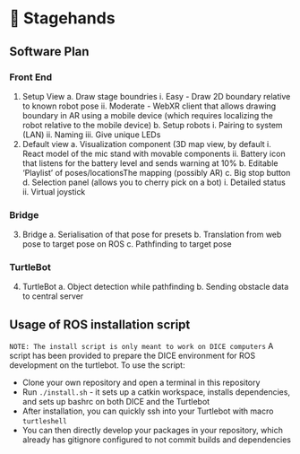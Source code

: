 # 🤝 Stagehands

## Software Plan

### Front End
1. Setup View
  a. Draw stage boundries
    i. Easy - Draw 2D boundary relative to known robot pose
    ii. Moderate - WebXR client that allows drawing boundary in AR using a mobile device (which requires localizing the robot relative to the mobile device)
  b. Setup robots
    i. Pairing to system (LAN)
    ii. Naming
    iii. Give unique LEDs
2. Default view 
  a. Visualization component (3D map view, by default 
    i. React model of the mic stand with movable components
    ii. Battery icon that listens for the battery level and sends warning at 10%
  b. Editable ‘Playlist’ of poses/locationsThe mapping (possibly AR)
  c. Big stop button
  d. Selection panel (allows you to cherry pick on a bot)
    i. Detailed status
    ii. Virtual joystick
### Bridge
3. Bridge
  a. Serialisation of that pose for presets
  b. Translation from web pose to target pose on ROS
  c. Pathfinding to target pose 
  
### TurtleBot
4. TurtleBot
  a. Object detection while pathfinding 
  b. Sending obstacle data to central server


## Usage of ROS installation script
`NOTE: The install script is only meant to work on DICE computers`
A script has been provided to prepare the DICE environment for ROS development on the turtlebot. To use the script:
- Clone your own repository and open a terminal in this repository
- Run `./install.sh` - it sets up a catkin workspace, installs dependencies, and sets up bashrc on both DICE and the Turtlebot
- After installation, you can quickly ssh into your Turtlebot with macro `turtleshell`
- You can then directly develop your packages in your repository, which already has gitignore configured to not commit builds and dependencies
